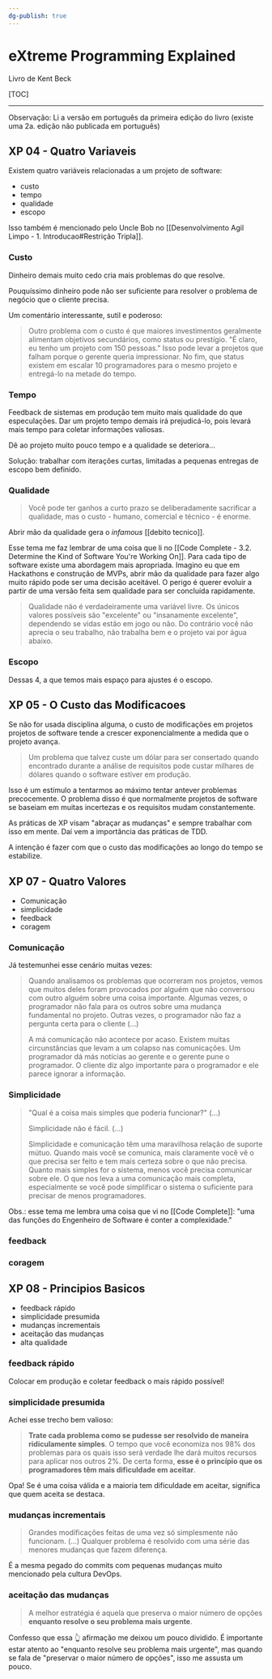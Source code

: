 ```yaml
---
dg-publish: true
---
```

# eXtreme Programming Explained

Livro de Kent Beck

[TOC]

---

Observação: Li a versão em português da primeira edição do livro (existe uma 2a. edição não publicada em português)


## XP 04 - Quatro Variaveis

Existem quatro variáveis relacionadas a um projeto de software:

- custo
- tempo
- qualidade
- escopo

Isso também é mencionado pelo Uncle Bob no [[Desenvolvimento Agil Limpo - 1. Introducao#Restrição Tripla]].

### Custo

Dinheiro demais muito cedo cria mais problemas do que resolve.

Pouquíssimo dinheiro pode não ser suficiente para resolver o problema de negócio que o cliente precisa.

Um comentário interessante, sutil e poderoso:

> Outro problema com o custo é que maiores investimentos geralmente alimentam objetivos secundários, como status ou prestígio. "É claro, eu tenho um projeto com 150 pessoas." Isso pode levar a projetos que falham porque o gerente queria impressionar. No fim, que status existem em escalar 10 programadores para o mesmo projeto e entregá-lo na metade do tempo.


### Tempo

Feedback de sistemas em produção tem muito mais qualidade do que especulações. Dar um projeto tempo demais irá prejudicá-lo, pois levará mais tempo para coletar informações valiosas.

Dê ao projeto muito pouco tempo e a qualidade se deteriora...

Solução: trabalhar com iterações curtas, limitadas a pequenas entregas de escopo bem definido.


### Qualidade

> Você pode ter ganhos a curto prazo se deliberadamente sacrificar a qualidade, mas o custo - humano, comercial e técnico - é enorme.

Abrir mão da qualidade gera o *infamous* [[debito tecnico]].

Esse tema me faz lembrar de uma coisa que li no [[Code Complete - 3.2. Determine the Kind of Software You're Working On]]. Para cada tipo de software existe uma abordagem mais apropriada. Imagino eu que em Hackathons e construção de MVPs, abrir mão da qualidade para fazer algo muito rápido pode ser uma decisão aceitável. O perigo é querer evoluir a partir de uma versão feita sem qualidade para ser concluída rapidamente.

> Qualidade não é verdadeiramente uma variável livre. Os únicos valores possíveis são "excelente" ou "insanamente excelente", dependendo se vidas estão em jogo ou não. Do contrário você não aprecia o seu trabalho, não trabalha bem e o projeto vai por água abaixo.


### Escopo

Dessas 4, a que temos mais espaço para ajustes é o escopo.



## XP 05 - O Custo das Modificacoes

Se não for usada disciplina alguma, o custo de modificações em projetos projetos de software tende a crescer exponencialmente a medida que o projeto avança.

> Um problema que talvez custe um dólar para ser consertado quando encontrado durante a análise de requisitos pode custar milhares de dólares quando o software estiver em produção.

Isso é um estímulo a tentarmos ao máximo tentar antever problemas precocemente. O problema disso é que normalmente projetos de software se baseiam em muitas incertezas e os requisitos mudam constantemente.

As práticas de XP visam "abraçar as mudanças" e sempre trabalhar com isso em mente. Daí vem a importância das práticas de TDD.

A intenção é fazer com que o custo das modificações ao longo do tempo se estabilize.


## XP 07 - Quatro Valores

- Comunicação
- simplicidade
- feedback
- coragem


### Comunicação

Já testemunhei esse cenário muitas vezes:

> Quando analisamos os problemas que ocorreram nos projetos, vemos que muitos deles foram provocados por alguém que não conversou com outro alguém  sobre uma coisa importante. Algumas vezes, o programador não fala para os outros sobre uma mudança fundamental no projeto. Outras vezes, o programador não faz a pergunta certa para o cliente (...)
> 
> A má comunicação não acontece por acaso. Existem muitas circunstâncias que levam a um colapso nas comunicações. Um programador dá más notícias ao gerente e o gerente pune o programador. O cliente diz algo importante para o programador e ele parece ignorar a informação.


### Simplicidade

> "Qual é a coisa mais simples que poderia funcionar?" (...)
> 
> Simplicidade não é fácil. (...)
>
> Simplicidade e comunicação têm uma maravilhosa relação de suporte mútuo. Quando mais você se comunica, mais claramente você vê o que precisa ser feito e tem mais certeza sobre o que não precisa. Quanto mais simples for o sistema, menos você precisa comunicar sobre ele. O que nos leva a uma comunicação mais completa, especialmente se você pode simplificar o sistema o suficiente para precisar de menos programadores.

Obs.: esse tema me lembra uma coisa que vi no [[Code Complete]]: "uma das funções do Engenheiro de Software é conter a complexidade."

### feedback


### coragem


## XP 08 - Principios Basicos

- feedback rápido
- simplicidade presumida
- mudanças incrementais
- aceitação das mudanças
- alta qualidade

### feedback rápido

Colocar em produção e coletar feedback o mais rápido possível!

### simplicidade presumida

Achei esse trecho bem valioso:

> **Trate cada problema como se pudesse ser resolvido de maneira ridiculamente simples**. O tempo que você economiza nos 98% dos problemas para os quais isso será verdade lhe dará muitos recursos para aplicar nos outros 2%. De certa forma, **esse é o princípio que os programadores têm mais dificuldade em aceitar**.

Opa! Se é uma coisa válida e a maioria tem dificuldade em aceitar, significa que quem aceita se destaca.


### mudanças incrementais

> Grandes modificações feitas de uma vez só simplesmente não funcionam. (...) Qualquer problema é resolvido com uma série das menores mudanças que fazem diferença.

É a mesma pegado do commits com pequenas mudanças muito mencionado pela cultura DevOps.


### aceitação das mudanças

> A melhor estratégia é aquela que preserva o maior número de opções **enquanto resolve o seu problema mais urgente**.

Confesso que essa 👆 afirmação me deixou um pouco dividido. É importante estar atento ao "enquanto resolve seu problema mais urgente", mas quando se fala de "preservar o maior número de opções", isso me assusta um pouco.